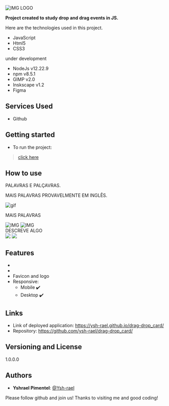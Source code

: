 ![IMG LOGO](https://user-images.githubusercontent.com/79410863/199850943-5ffe79e9-4614-40ca-bd27-8f09ced420fe.png)

**Project created to study drop and drag events in JS.**

Here are the technologies used in this project.
 

* JavaScript
* Html5
* CSS3

under development
* NodeJs v12.22.9
* npm v8.5.1
* GIMP v2.0
* Inskscape v1.2
* Figma
 
## Services Used
* Github
 
 
## Getting started
* To run the project:
>    [click here](https://ysh-rael.github.io/drag-drop_card/)
 
## How to use
 
PALAVRAS E PALÇAVRAS.<br>

MAIS PALAVRAS PROVAVELMENTE EM INGLÊS.<br>


![gif](https://j.gifs.com/MZN3.gif)<br>

[//]: # "https://gifs.com/gif/inputrange2-1-MZN4O3 ---> link do gif otimizado alternativo"
	
	
MAIS PALAVRAS<br>
	
	
![IMG](imagens/02.png)
![IMG](imagens/01.png)<br>
DESCREVE ALGO<br>
<img src="Screenshot_20220121-024001.png">
<img src="Screenshot_20220121-024017.png">


	
 
 
## Features
 
 * 
 * 
 * Favicon and logo
 * Responsive:
	- Mobile  ✔️
	- Desktop  ✔️
 
 
## Links
 
  - Link of deployed application: https://ysh-rael.github.io/drag-drop_card/
  - Repository: https://github.com/ysh-rael/drag-drop_card/
 
 
## Versioning and License
 
1.0.0.0
 
 
## Authors
 
* **Yshrael Pimentel**: [@Ysh-rael](https://github.com/ysh-rael)
 
 
Please follow github and join us!
Thanks to visiting me and good coding!






